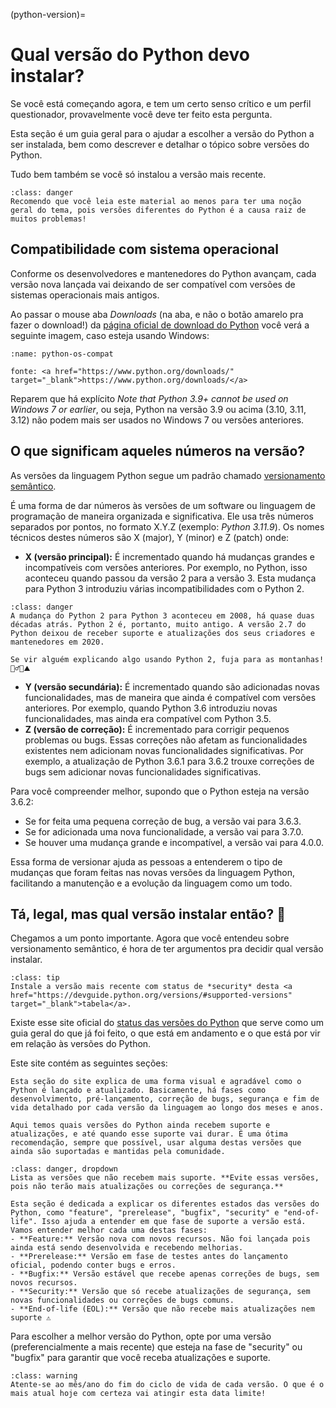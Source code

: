 (python-version)=
# Qual versão do Python devo instalar?



Se você está começando agora, e tem um certo senso crítico e um perfil questionador, provavelmente você deve ter feito esta pergunta.

Esta seção é um guia geral para o ajudar a escolher a versão do Python a ser instalada, bem como descrever e detalhar o tópico sobre versões do Python.

Tudo bem também se você só instalou a versão mais recente.

```{admonition} Atenção
:class: danger
Recomendo que você leia este material ao menos para ter uma noção geral do tema, pois versões diferentes do Python é a causa raiz de muitos problemas!
```

## Compatibilidade com sistema operacional

Conforme os desenvolvedores e mantenedores do Python avançam, cada versão nova lançada vai deixando de ser compatível com versões de sistemas operacionais mais antigos. 

Ao passar o mouse aba *Downloads* (na aba, e não o botão amarelo pra fazer o download!) da <a href="https://www.python.org/downloads/" target="_blank">página oficial de download do Python</a> você verá a seguinte imagem, caso esteja usando Windows:

```{figure} ../img/01-04-python-os-compat.png
:name: python-os-compat

fonte: <a href="https://www.python.org/downloads/" target="_blank">https://www.python.org/downloads/</a>
```

Reparem que há explícito *Note that Python 3.9+ cannot be used on Windows 7 or earlier*, ou seja, Python na versão 3.9 ou acima (3.10, 3.11, 3.12) não podem mais ser usados no Windows 7 ou versões anteriores.

## O que significam aqueles números na versão?

As versões da linguagem Python segue um padrão chamado <a href="https://semver.org/" target="_blank">versionamento semântico</a>.

É uma forma de dar números às versões de um software ou linguagem de programação de maneira organizada e significativa. Ele usa três números separados por pontos, no formato X.Y.Z (exemplo: *Python 3.11.9*). Os nomes técnicos destes números são X (major), Y (minor) e Z (patch) onde:

- **X (versão principal):** É incrementado quando há mudanças grandes e incompatíveis com versões anteriores. Por exemplo, no Python, isso aconteceu quando passou da versão 2 para a versão 3. Esta mudança para Python 3 introduziu várias incompatibilidades com o Python 2.

```{admonition} Cuidado
:class: danger
A mudança do Python 2 para Python 3 aconteceu em 2008, há quase duas décadas atrás. Python 2 é, portanto, muito antigo. A versão 2.7 do Python deixou de receber suporte e atualizações dos seus criadores e mantenedores em 2020.

Se vir alguém explicando algo usando Python 2, fuja para as montanhas! 🏃‍♂️💨⛰️
```

- **Y (versão secundária):** É incrementado quando são adicionadas novas funcionalidades, mas de maneira que ainda é compatível com versões anteriores. Por exemplo, quando Python 3.6 introduziu novas funcionalidades, mas ainda era compatível com Python 3.5.
- **Z (versão de correção):** É incrementado para corrigir pequenos problemas ou bugs. Essas correções não afetam as funcionalidades existentes nem adicionam novas funcionalidades significativas. Por exemplo, a atualização de Python 3.6.1 para 3.6.2 trouxe correções de bugs sem adicionar novas funcionalidades significativas.

Para você compreender melhor, supondo que o Python esteja na versão 3.6.2:

- Se for feita uma pequena correção de bug, a versão vai para 3.6.3.
- Se for adicionada uma nova funcionalidade, a versão vai para 3.7.0.
- Se houver uma mudança grande e incompatível, a versão vai para 4.0.0.

Essa forma de versionar ajuda as pessoas a entenderem o tipo de mudanças que foram feitas nas novas versões da linguagem Python, facilitando a manutenção e a evolução da linguagem como um todo.

## Tá, legal, mas qual versão instalar então? 👀

Chegamos a um ponto importante. Agora que você entendeu sobre versionamento semântico, é hora de ter argumentos pra decidir qual versão instalar.

```{admonition} Recomendação (direto ao ponto)
:class: tip
Instale a versão mais recente com status de *security* desta <a href="https://devguide.python.org/versions/#supported-versions" target="_blank">tabela</a>.
```

Existe esse site oficial do <a href="https://devguide.python.org/versions/" target="_blank">status das versões do Python</a> que serve como um guia geral do que já foi feito, o que está em andamento e o que está por vir em relação às versões do Python. 

Este site contém as seguintes seções:

```{dropdown} Python release cycle
Esta seção do site explica de uma forma visual e agradável como o Python é lançado e atualizado. Basicamente, há fases como desenvolvimento, pré-lançamento, correção de bugs, segurança e fim de vida detalhado por cada versão da linguagem ao longo dos meses e anos.
```

```{dropdown} Supported versions
Aqui temos quais versões do Python ainda recebem suporte e atualizações, e até quando esse suporte vai durar. É uma ótima recomendação, sempre que possível, usar alguma destas versões que ainda são suportadas e mantidas pela comunidade.
```

```{admonition} Unsupported versions
:class: danger, dropdown
Lista as versões que não recebem mais suporte. **Evite essas versões, pois não terão mais atualizações ou correções de segurança.**
```

```{dropdown} Status key
Esta seção é dedicada a explicar os diferentes estados das versões do Python, como "feature", "prerelease", "bugfix", "security" e "end-of-life". Isso ajuda a entender em que fase de suporte a versão está. Vamos entender melhor cada uma destas fases:
- **Feature:** Versão nova com novos recursos. Não foi lançada pois ainda está sendo desenvolvida e recebendo melhorias.
- **Prerelease:** Versão em fase de testes antes do lançamento oficial, podendo conter bugs e erros.
- **Bugfix:** Versão estável que recebe apenas correções de bugs, sem novos recursos.
- **Security:** Versão que só recebe atualizações de segurança, sem novas funcionalidades ou correções de bugs comuns.
- **End-of-life (EOL):** Versão que não recebe mais atualizações nem suporte ⚠️
```

Para escolher a melhor versão do Python, opte por uma versão (preferencialmente a mais recente) que esteja na fase de "security" ou "bugfix" para garantir que você receba atualizações e suporte.

```{admonition} Atenção
:class: warning
Atente-se ao mês/ano do fim do ciclo de vida de cada versão. O que é o mais atual hoje com certeza vai atingir esta data limite!
```



